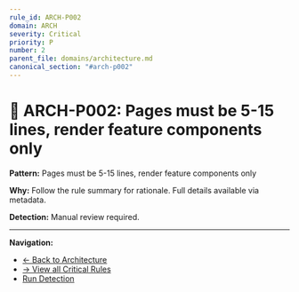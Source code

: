 ```yaml
---
rule_id: ARCH-P002
domain: ARCH
severity: Critical
priority: P
number: 2
parent_file: domains/architecture.md
canonical_section: "#arch-p002"
---
```


# 🔴 ARCH-P002: Pages must be 5-15 lines, render feature components only

**Pattern:** Pages must be 5-15 lines, render feature components only

**Why:** Follow the rule summary for rationale. Full details available via metadata.

**Detection:** Manual review required.

---

**Navigation:**
- [← Back to Architecture](../architecture.md#arch-p002)
- [→ View all Critical Rules](README.md)
- [Run Detection](../../_automation/detect-arch-violations.sh)
